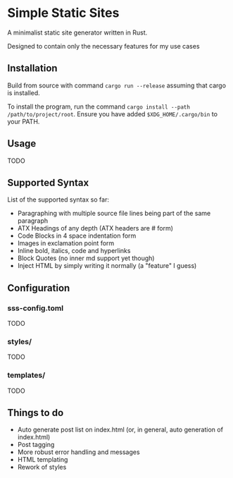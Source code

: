 # Simple Static Sites

A minimalist static site generator written in Rust.

Designed to contain only the necessary features for my use cases

## Installation

Build from source with command `cargo run --release` assuming that cargo is installed.

To install the program, run the command `cargo install --path /path/to/project/root`.
Ensure you have added `$XDG_HOME/.cargo/bin` to your PATH.

## Usage

TODO

## Supported Syntax

List of the supported syntax so far:

- Paragraphing with multiple source file lines being part of the same paragraph
- ATX Headings of any depth (ATX headers are # form)
- Code Blocks in 4 space indentation form
- Images in exclamation point form
- Inline bold, italics, code and hyperlinks
- Block Quotes (no inner md support yet though)
- Inject HTML by simply writing it normally (a "feature" I guess)

## Configuration 

### sss-config.toml

TODO 

### styles/

TODO

### templates/ 

TODO

## Things to do

- Auto generate post list on index.html (or, in general, auto generation of index.html)
- Post tagging
- More robust error handling and messages
- HTML templating
- Rework of styles
